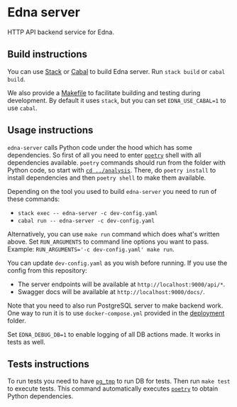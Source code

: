 # Edna server

HTTP API backend service for Edna.

## Build instructions

You can use [Stack](http://haskellstack.org/) or [Cabal](https://www.haskell.org/cabal/) to build Edna server.
Run `stack build` or `cabal build`.

We also provide a [Makefile](./Makefile) to facilitate building and testing during development.
By default it uses `stack`, but you can set `EDNA_USE_CABAL=1` to use `cabal`.

## Usage instructions

`edna-server` calls Python code under the hood which has some dependencies.
So first of all you need to enter [`poetry`](https://python-poetry.org/) shell with all dependencies available.
`poetry` commands should run from the folder with Python code, so start with [`cd ../analysis`](../analysis).
There, do `poetry install` to install dependencies and then `poetry shell` to make them available.

Depending on the tool you used to build `edna-server` you need to run of these commands:
* `stack exec -- edna-server -c dev-config.yaml`
* `cabal run -- edna-server -c dev-config.yaml`

Alternatively, you can use `make run` command which does what's written above.
Set `RUN_ARGUMENTS` to command line options you want to pass.
Example: `RUN_ARGUMENTS='-c dev-config.yaml' make run`.

You can update `dev-config.yaml` as you wish before running.
If you use the config from this repository:
* The server endpoints will be available at `http://localhost:9000/api/*`.
* Swagger docs will be available at `http://localhost:9000/docs/`.

Note that you need to also run PostgreSQL server to make backend work.
One way to run it is to use `docker-compose.yml` provided in the [deployment](../deployment) folder.

Set `EDNA_DEBUG_DB=1` to enable logging of all DB actions made.
It works in tests as well.

## Tests instructions

To run tests you need to have [`pg_tmp`](http://eradman.com/ephemeralpg/) to run DB for tests.
Then run `make test` to execute tests.
This command automatically executes [`poetry`](https://python-poetry.org/) to obtain Python dependencies.
